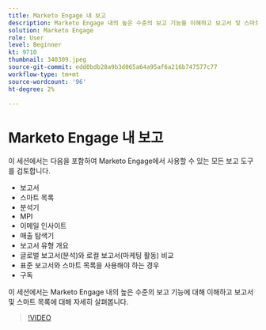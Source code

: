 ```yaml
---
title: Marketo Engage 내 보고
description: Marketo Engage 내의 높은 수준의 보고 기능을 이해하고 보고서 및 스마트 목록에 대해 자세히 알아봅니다.
solution: Marketo Engage
role: User
level: Beginner
kt: 9710
thumbnail: 340309.jpeg
source-git-commit: edd0bdb28a9b3d065a64a95af6a216b747577c77
workflow-type: tm+mt
source-wordcount: '96'
ht-degree: 2%

---
```


# Marketo Engage 내 보고

이 세션에서는 다음을 포함하여 Marketo Engage에서 사용할 수 있는 모든 보고 도구를 검토합니다.

* 보고서
* 스마트 목록
* 분석기
* MPI
* 이메일 인사이트
* 매출 탐색기
* 보고서 유형 개요
* 글로벌 보고서(분석)와 로컬 보고서(마케팅 활동) 비교
* 표준 보고서와 스마트 목록을 사용해야 하는 경우
* 구독

이 세션에서는 Marketo Engage 내의 높은 수준의 보고 기능에 대해 이해하고 보고서 및 스마트 목록에 대해 자세히 살펴봅니다.

>[!VIDEO](https://video.tv.adobe.com/v/340309/?quality=12&learn=on)
